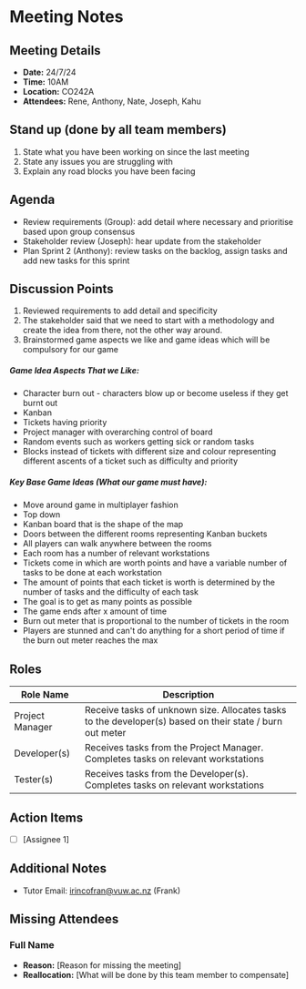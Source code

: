 # Meeting Notes

## Meeting Details
- **Date:** 24/7/24
- **Time:** 10AM
- **Location:** CO242A
- **Attendees:** Rene, Anthony, Nate, Joseph, Kahu

## Stand up (done by all team members)

1. State what you have been working on since the last meeting
2. State any issues you are struggling with
3. Explain any road blocks you have been facing

## Agenda
- Review requirements (Group): add detail where necessary and prioritise based upon group consensus
- Stakeholder review (Joseph): hear update from the stakeholder
- Plan Sprint 2 (Anthony): review tasks on the backlog, assign tasks and add new tasks for this sprint

## Discussion Points
1. Reviewed requirements to add detail and specificity
2. The stakeholder said that we need to start with a methodology and create the idea from there, not the other way around.
3. Brainstormed game aspects we like and game ideas which will be compulsory for our game

##### Game Idea Aspects That we Like:

- Character burn out - characters blow up or become useless if they get burnt out
- Kanban 
- Tickets having priority
- Project manager with overarching control of board
- Random events such as workers getting sick or random tasks
- Blocks instead of tickets with different size and colour representing different ascents of a ticket such as difficulty and priority

##### Key Base Game Ideas (What our game must have):
- Move around game in multiplayer fashion
- Top down
- Kanban board that is the shape of the map
- Doors between the different rooms representing Kanban buckets
- All players can walk anywhere between the rooms
- Each room has a number of relevant workstations
- Tickets come in which are worth points and have a variable number of tasks to be done at each workstation
- The amount of points that each ticket is worth is determined by the number of tasks and the difficulty of each task
- The goal is to get as many points as possible
- The game ends after x amount of time
- Burn out meter that is proportional to the number of tickets in the room
- Players are stunned and can't do anything for a short period of time if the burn out meter reaches the max

## Roles
| Role Name | Description |
|-----------|-------------|
| Project Manager | Receive tasks of unknown size. Allocates tasks to the developer(s) based on their state / burn out meter |
| Developer(s) | Receives tasks from the Project Manager. Completes tasks on relevant workstations |
| Tester(s) | Receives tasks from the Developer(s). Completes tasks on relevant workstations |



## Action Items
- [ ] [Assignee 1]

## Additional Notes
- Tutor Email: irincofran@vuw.ac.nz (Frank)

## Missing Attendees

### Full Name
- **Reason:** [Reason for missing the meeting]
- **Reallocation:** [What will be done by this team member to compensate]
